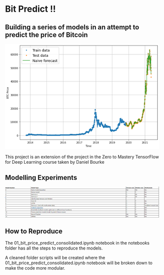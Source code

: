 # Bit Predict !!

## Building a series of models in an attempt to predict the price of Bitcoin

<img src="images/naive_forcast.png"/>

This project is an extension of the project in the Zero to Mastery TensorFlow for Deep Learning course taken by Daniel Bourke

## Modelling Experiments

<img src="images/modelling_experiments2.png"/>

## How to Reproduce

The 01_bit_price_predict_consolidated.ipynb notebook in the notebooks folder has all the steps to reproduce the models.

A cleaned folder scripts will be created where the 01_bit_price_predict_consolidated.ipynb notebook will be broken down to make the code more modular.

